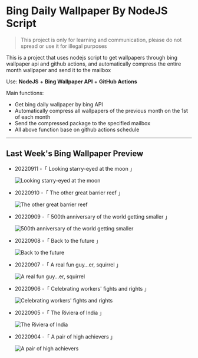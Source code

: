 # Bing Daily Wallpaper By NodeJS Script

> This project is only for learning and communication, please do not spread or use it for illegal purposes

This is a project that uses nodejs script to get wallpapers through bing wallpaper api and github actions, and automatically compress the entire month wallpaper and send it to the mailbox

Use: **NodeJS** + **Bing Wallpaper API** + **GitHub Actions**

Main functions:

- Get bing daily wallpaper by bing API
- Automatically compress all wallpapers of the previous month on the 1st of each month
- Send the compressed package to the specified mailbox
- All above function base on github actions schedule

---

## Last Week's Bing Wallpaper Preview

- 20220911 -「 Looking starry-eyed at the moon 」 
  ![Looking starry-eyed at the moon](https://bing.com/th?id=OHR.KLMidAutumn_EN-US6642842911_UHD.jpg&rf=LaDigue_UHD.jpg&pid=hp&w=3840&h=2160&rs=1&c=4)
- 20220910 -「 The other great barrier reef 」 
  ![The other great barrier reef](https://bing.com/th?id=OHR.BHNMBelize_EN-US6404020386_UHD.jpg&rf=LaDigue_UHD.jpg&pid=hp&w=3840&h=2160&rs=1&c=4)
- 20220909 -「 500th anniversary of the world getting smaller 」 
  ![500th anniversary of the world getting smaller](https://bing.com/th?id=OHR.CircumnavigationAnni_EN-US9635067459_UHD.jpg&rf=LaDigue_UHD.jpg&pid=hp&w=3840&h=2160&rs=1&c=4)
- 20220908 -「 Back to the future 」 
  ![Back to the future](https://bing.com/th?id=OHR.MuseudoAmanha_EN-US9576177041_UHD.jpg&rf=LaDigue_UHD.jpg&pid=hp&w=3840&h=2160&rs=1&c=4)
- 20220907 -「 A real fun guy…er, squirrel 」 
  ![A real fun guy…er, squirrel](https://bing.com/th?id=OHR.SquirrelMushroom_EN-US8955570535_UHD.jpg&rf=LaDigue_UHD.jpg&pid=hp&w=3840&h=2160&rs=1&c=4)
- 20220906 -「 Celebrating workers' fights and rights 」 
  ![Celebrating workers' fights and rights](https://bing.com/th?id=OHR.GastoniaParade_EN-US8873564493_UHD.jpg&rf=LaDigue_UHD.jpg&pid=hp&w=3840&h=2160&rs=1&c=4)
- 20220905 -「 The Riviera of India 」 
  ![The Riviera of India](https://bing.com/th?id=OHR.ArambolBeach_EN-US7908449198_UHD.jpg&rf=LaDigue_UHD.jpg&pid=hp&w=3840&h=2160&rs=1&c=4)
- 20220904 -「 A pair of high achievers 」 
  ![A pair of high achievers](https://bing.com/th?id=OHR.MalaysiaTwinTowers_EN-US7848703415_UHD.jpg&rf=LaDigue_UHD.jpg&pid=hp&w=3840&h=2160&rs=1&c=4)